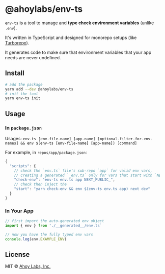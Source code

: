 # @ahoylabs/env-ts

`env-ts` is a tool to manage and **type check environment variables** (unlike `.env`).

It's written in TypeScript and designed for monorepo setups (like [Turborepo](https://turbo.build/)).

It generates code to make sure that environment variables that your app needs are never undefined.

## Install

```sh
# add the package
yarn add --dev @ahoylabs/env-ts
# init the tool
yarn env-ts init
```

## Usage

### In `package.json`

Usages: `env-ts [env-file-name] [app-name] [optional-filter-for-env-names] && env $(env-ts [env-file-name] [app-name]) [command]`

For example, in `repos/app/package.json`:

```js
{
  "scripts": {
    // check the `env.ts` file's sub-repo `app` for valid env vars,
    // creating a generated `_env.ts` only for vars that start with `NEXT_PUBLIC_`
    "check-env": "env-ts env.ts app NEXT_PUBLIC_",
    // check then inject the
    "start": "yarn check-env && env $(env-ts env.ts app) next dev"
  }
}
```

### In Your App

```ts
// first import the auto-generated env object
import { env } from './__generated__/env.ts`

// now you have the fully typed env vars
console.log(env.EXAMPLE_ENV)
```

## License

MIT © [Ahoy Labs, Inc.](https://faraday.dev)
